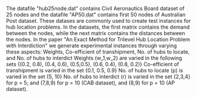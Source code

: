 The datafile "hub25node.dat" contains Civil Aeronautics Board dataset of 25 nodes and the datafile "AP50.dat" contains first 50 nodes of Australian Post dataset. These datases are commonly used to create test instances for hub location problems. 
In the datasets, the first matrix contains the demand between the nodes, while the next matrix contains the distances between the nodes.
In the paper "An Exact Method for Trilevel Hub Location Problem with Interdiction" we generate experimental instances through varying these aspects: Weights, Co-efficient of transhipment, No. of hubs to locate, and No. of hubs to interdict
Weights (w_1,w_2) are varied in the following sets {(0.2, 0.8), (0.4, 0.6), (0.5,0.5), (0.6, 0.4), (0.8, 0.2)}
Co-efficient of transhipment is varied in the set {0.1, 0.5, 0.9}
No. of hubs to locate (p) is varied in the set {5, 10}
No. of hubs to interdict (r) is varied in the set {2,3,4} for p = 5; and (7,8,9) for p = 10 (CAB dataset), and (8,9) for p = 10 (AP dataset).
